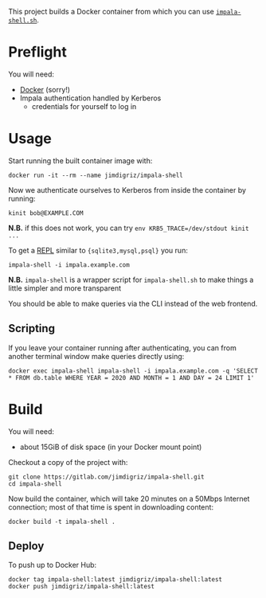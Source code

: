 This project builds a Docker container from which you can use [`impala-shell.sh`](https://impala.apache.org/docs/build/html/topics/impala_impala_shell.html).

# Preflight

You will need:

 * [Docker](https://docs.docker.com/install/) (sorry!)
 * Impala authentication handled by Kerberos
     * credentials for yourself to log in

# Usage

Start running the built container image with:

    docker run -it --rm --name jimdigriz/impala-shell

Now we authenticate ourselves to Kerberos from inside the container by running:

    kinit bob@EXAMPLE.COM

**N.B.** if this does not work, you can try `env KRB5_TRACE=/dev/stdout kinit ...`

To get a [REPL](https://en.wikipedia.org/wiki/Read%E2%80%93eval%E2%80%93print_loop) similar to `{sqlite3,mysql,psql}` you run:

    impala-shell -i impala.example.com

**N.B.** `impala-shell` is a wrapper script for `impala-shell.sh` to make things a little simpler and more transparent

You should be able to make queries via the CLI instead of the web frontend.

## Scripting

If you leave your container running after authenticating, you can from another terminal window make queries directly using:

    docker exec impala-shell impala-shell -i impala.example.com -q 'SELECT * FROM db.table WHERE YEAR = 2020 AND MONTH = 1 AND DAY = 24 LIMIT 1'

# Build

You will need:

 * about 15GiB of disk space (in your Docker mount point)

Checkout a copy of the project with:

    git clone https://gitlab.com/jimdigriz/impala-shell.git
    cd impala-shell

Now build the container, which will take 20 minutes on a 50Mbps Internet connection; most of that time is spent in downloading content:

    docker build -t impala-shell .

## Deploy

To push up to Docker Hub:

    docker tag impala-shell:latest jimdigriz/impala-shell:latest
    docker push jimdigriz/impala-shell:latest
